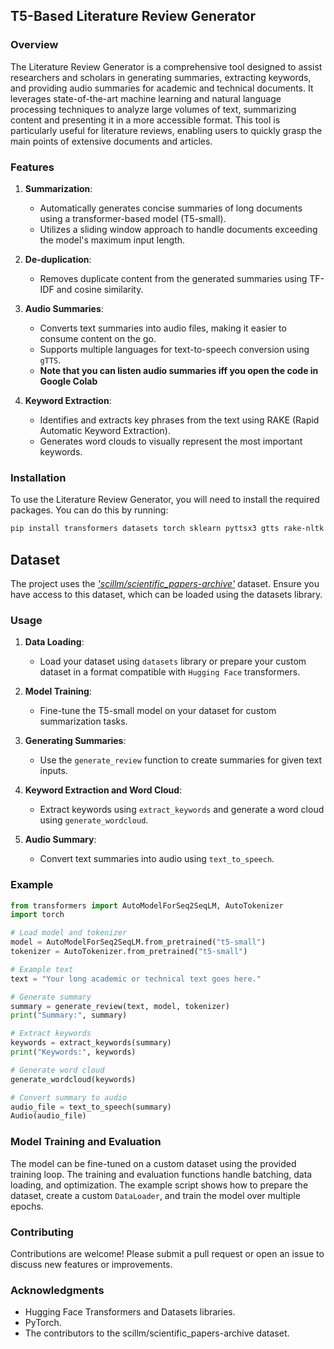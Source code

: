 ## T5-Based Literature Review Generator

### Overview

The Literature Review Generator is a comprehensive tool designed to assist researchers and scholars in generating summaries, extracting keywords, and providing audio summaries for academic and technical documents. It leverages state-of-the-art machine learning and natural language processing techniques to analyze large volumes of text, summarizing content and presenting it in a more accessible format. This tool is particularly useful for literature reviews, enabling users to quickly grasp the main points of extensive documents and articles.

### Features

1. **Summarization**:
   - Automatically generates concise summaries of long documents using a transformer-based model (T5-small).
   - Utilizes a sliding window approach to handle documents exceeding the model's maximum input length.

2. **De-duplication**:
   - Removes duplicate content from the generated summaries using TF-IDF and cosine similarity.

3. **Audio Summaries**:
   - Converts text summaries into audio files, making it easier to consume content on the go.
   - Supports multiple languages for text-to-speech conversion using `gTTS`.
   - **Note that you can listen audio summaries iff you open the code in Google Colab**

4. **Keyword Extraction**:
   - Identifies and extracts key phrases from the text using RAKE (Rapid Automatic Keyword Extraction).
   - Generates word clouds to visually represent the most important keywords.

### Installation

To use the Literature Review Generator, you will need to install the required packages. You can do this by running:

```bash
pip install transformers datasets torch sklearn pyttsx3 gtts rake-nltk wordcloud matplotlib
```

## Dataset

The project uses the *['scillm/scientific_papers-archive'](https://huggingface.co/datasets/scillm/scientific_papers-archive)* dataset. Ensure you have access to this dataset, which can be loaded using the datasets library.

### Usage

1. **Data Loading**:
   - Load your dataset using `datasets` library or prepare your custom dataset in a format compatible with `Hugging Face` transformers.

2. **Model Training**:
   - Fine-tune the T5-small model on your dataset for custom summarization tasks.

3. **Generating Summaries**:
   - Use the `generate_review` function to create summaries for given text inputs.

4. **Keyword Extraction and Word Cloud**:
   - Extract keywords using `extract_keywords` and generate a word cloud using `generate_wordcloud`.

5. **Audio Summary**:
   - Convert text summaries into audio using `text_to_speech`.

### Example

```python
from transformers import AutoModelForSeq2SeqLM, AutoTokenizer
import torch

# Load model and tokenizer
model = AutoModelForSeq2SeqLM.from_pretrained("t5-small")
tokenizer = AutoTokenizer.from_pretrained("t5-small")

# Example text
text = "Your long academic or technical text goes here."

# Generate summary
summary = generate_review(text, model, tokenizer)
print("Summary:", summary)

# Extract keywords
keywords = extract_keywords(summary)
print("Keywords:", keywords)

# Generate word cloud
generate_wordcloud(keywords)

# Convert summary to audio
audio_file = text_to_speech(summary)
Audio(audio_file)
```

### Model Training and Evaluation

The model can be fine-tuned on a custom dataset using the provided training loop. The training and evaluation functions handle batching, data loading, and optimization. The example script shows how to prepare the dataset, create a custom `DataLoader`, and train the model over multiple epochs.

### Contributing

Contributions are welcome! Please submit a pull request or open an issue to discuss new features or improvements.

### Acknowledgments

- Hugging Face Transformers and Datasets libraries.
- PyTorch.
- The contributors to the scillm/scientific_papers-archive dataset.
